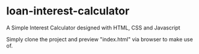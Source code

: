 # loan-interest-calculator
A Simple Interest Calculator designed with HTML, CSS and Javascript

Simply clone the project and preview "index.html" via browser to make use of.
